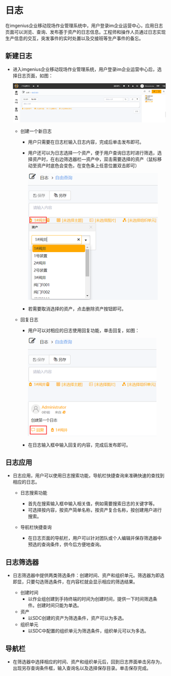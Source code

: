 # 日志

在imgenius企业移动现场作业管理系统中，用户登录im企业运营中心，应用日志页面可以浏览、查询、发布基于资产的日志信息。工程师和操作人员通过日志实现生产信息的交互，突发事件的实时处置以及交接班等生产事件的备忘。

## 新建日志

* 进入imgenius企业移动现场作业管理系统，用户登录im企业运营中心后，选择日志页面，如图：

  ![web](./images/rizhi1.png)

  * 创建一个新日志
    * 用户只需要在日志栏输入日志内容，完成后单击发布即可。
    * 用户还可以为日志选择一个资产，便于用户查询日志时进行筛选，选择资产时，在右边筛选器栏—资产中，双击需要选择的资产（鼠标移动至资产时底色会变色，在变色条上任意位置双击即可）

      ![web](./images/rizhi2.png)

    * 若需要取消选择的资产，点击删除资产按钮即可。

  * 回复日志
    * 用户可以对相应的日志使用回复功能，单击回复，如图：

      ![web](./images/rizhi3.png)
    * 在日志输入框中输入回复的内容，完成后发布即可。

## 日志应用

* 日志应用，用户可以使用日志搜索功能，导航栏快捷查询来准确快速的查找到相应的日志。

  * 日志搜索功能
    * 首先在搜索输入框中输入相关值，例如需要搜索日志的关键字等。
    * 可选择按内容，按资产简单名称，按资产复合名称，按创建用户进行搜索。

  * 导航栏快捷查询
    * 在日志页面的导航栏，用户可以针对团队或个人编辑并保存筛选器中预选的查询条件，供今后方便地查询。

## 日志筛选器

* 日志筛选器中提供两类筛选条件：创建时间、资产和组织单元。筛选器为即选即显，只要勾选筛选条件，在内容栏就会显示相应的筛选结果。

  * 创建时间
    * 以作业组创建到手持终端的时间为创建时间，提供一下时间筛选条件。创建时间只能为单选。
  * 资产
    * 以SDC创建的资产为筛选条件，资产可以为多选。
  * 组织单元
    * 以SDC中配置的组织单元为筛选条件，组织单元可以为多选。

## 导航栏

* 在筛选器中选择相应的时间、资产和组织单元后，回到日志界面单击另存为，出现另存查询条件框，输入查询名以及选择保存目录。单击保存完成。
